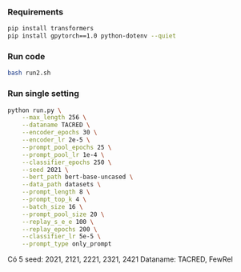 ### Requirements

```bash
pip install transformers
pip install gpytorch==1.0 python-dotenv --quiet
```

### Run code

```bash
bash run2.sh
```

### Run single setting

```bash
python run.py \
    --max_length 256 \
    --dataname TACRED \
    --encoder_epochs 30 \
    --encoder_lr 2e-5 \
    --prompt_pool_epochs 25 \
    --prompt_pool_lr 1e-4 \
    --classifier_epochs 250 \
    --seed 2021 \
    --bert_path bert-base-uncased \
    --data_path datasets \
    --prompt_length 8 \
    --prompt_top_k 4 \
    --batch_size 16 \
    --prompt_pool_size 20 \
    --replay_s_e_e 100 \
    --replay_epochs 200 \
    --classifier_lr 5e-5 \
    --prompt_type only_prompt  
```


Có 5 seed: 2021, 2121, 2221, 2321, 2421
Dataname: TACRED, FewRel


